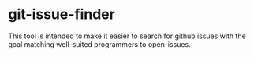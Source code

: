 # git-issue-finder

This tool is intended to make it easier to search for github issues with the goal matching well-suited programmers to open-issues.
